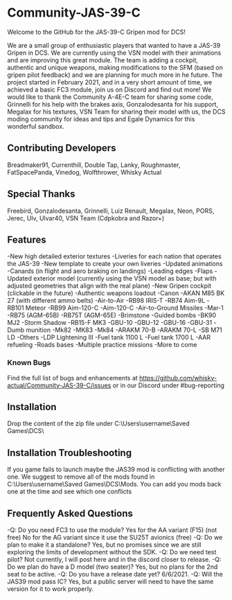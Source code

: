 # Community-JAS-39-C
Welcome to the GitHub for the JAS-39-C Gripen mod for DCS!

We are a small group of enthusiastic players that wanted to have a JAS-39 Gripen in DCS. We are currently using the VSN model with their animations and are improving this great module. The team is adding a cockpit, authentic and unique weapons, making modifications to the SFM (based on gripen pilot feedback) and we are planning for much more in he future. The project started in February 2021, and in a very short amount of time, we achieved a basic FC3 module, join us on Discord and find out more! We would like to thank the Community A-4E-C team for sharing some code, Grinnelli for his help with the brakes axis, Gonzalodesanta for his support, Megalax for his textures, VSN Team for sharing their model with us, the DCS moding community for ideas and tips and Egale Dynamics for this wonderful sandbox. 

## Contributing Developers

Breadmaker91, Currenthill, Double Tap, Lanky, Roughmaster, FatSpacePanda, Vinedog, Wolfthrower, Whisky Actual

## Special Thanks

Freebird, Gonzalodesanta, Grinnelli, Luiz Renault, Megalax, Neon, PORS, Jerec, Ulv, Ulvar40, VSN Team (Cdpkobra and Razor+)

## Features

-New high detailed exterior textures
-Liveries for each nation that operates the JAS-39
-New template to create your own liveries
-Updated animations
-Canards (in flight and aero braking on landings)
-Leading edges
-Flaps
-Updated exterior model (currently using the VSN model as base; but with adjusted geometries that align with the real plane)
-New Gripen cockpit (clickable in the future)
-Authentic weapons loadout 
-Canon
-AKAN M85 BK 27 (with different ammo belts)
-Air-to-Air
-RB98 IRIS-T
-RB74 Aim-9L
-RB101 Meteor
-RB99 Aim-120-C
-Aim-120-C
-Air-to-Ground Missiles
-Mar-1
-RB75 (AGM-65B)
-RB75T (AGM-65E)
-Brimstone
-Guided bombs
-BK90 MJ2
-Storm Shadow
-RB15-F MK3
-GBU-10
-GBU-12
-GBU-16
-GBU-31
-Dumb munition
-Mk82
-MK83
-Mk84
-ARAKM 70-B
-ARAKM 70-L
-SB M71 LD
-Others
  -LDP Lightening III
  -Fuel tank 1100 L
  -Fuel tank 1700 L
  -AAR refueling
  -Roads bases
  -Multiple practice missions
  -More to come

### Known Bugs

Find the full list of bugs and enhancements at https://github.com/whisky-actual/Community-JAS-39-C/issues or in our Discord under #bug-reporting

## Installation

Drop the content of the zip file under C:\Users\username\Saved Games\DCS\

## Installation Troubleshooting

If you game fails to launch maybe the JAS39 mod is conflicting with another one. We suggest to remove all of the mods found in C:\Users\username\Saved Games\DCS\Mods\. You can add you mods back one at the time and see which one conflicts

## Frequently Asked Questions
-Q: Do you need FC3 to use the module?
  Yes for the AA variant (F15) (not free)
  No for the AG variant since it use the SU25T avionics (free)
-Q: Do we plan to make it a standalone?
  Yes, but no promises since we are still exploring the limits of development without the SDK.
-Q: Do we need test pilot?
  Not currently, I will post here and in the discord closer to release.
-Q: Do we plan do have a D model (two seater)?
  Yes, but no plans for the 2nd seat to be active.
-Q: Do you have a release date yet?
  6/6/2021.
-Q: Will the JAS39 mod pass IC?
  Yes, but a public server will need to have the same version for it to work properly.
